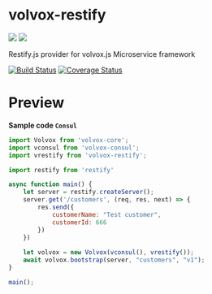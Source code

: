 # volvox-restify
![](https://avatars3.githubusercontent.com/u/16361502?v=3&s=200)  ![](https://github.com/restify/node-restify/raw/gh-images/logo/png/restify_logo_black_transp_288x288.png?raw=true)  

Restify.js provider for volvox.js Microservice framework

[![Build Status](https://travis-ci.org/microphonejs/microphone-restify.svg?branch=master)](https://travis-ci.org/microphonejs/microphone-restify) [![Coverage Status](https://coveralls.io/repos/github/microphonejs/microphone-restify/badge.svg?branch=master)](https://coveralls.io/github/microphonejs/microphone-restify?branch=master)

Preview
==========

**Sample code `Consul`**
```js
import Volvox from 'volvox-core';
import vconsul from 'volvox-consul';
import vrestify from 'volvox-restify';

import restify from 'restify'

async function main() {
    let server = restify.createServer();
    server.get('/customers', (req, res, next) => {
        res.send({
            customerName: "Test customer",
            customerId: 666
        })
    })
    
    let volvox = new Volvox(vconsul(), vrestify());
    await volvox.bootstrap(server, "customers", "v1");
}

main();
```